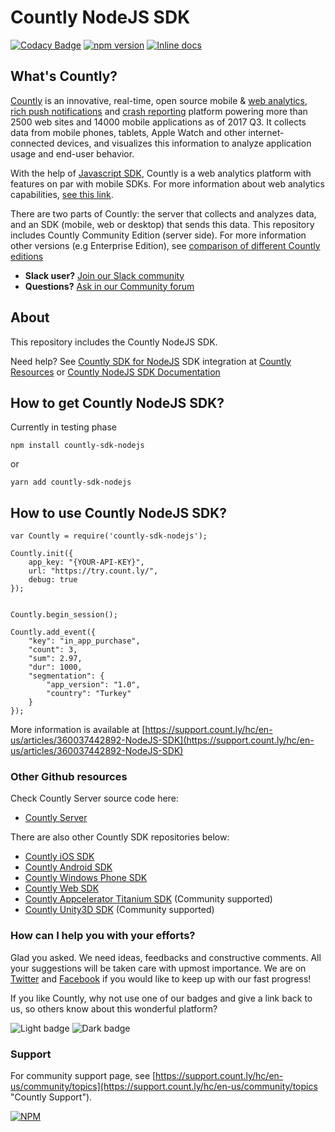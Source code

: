 # Countly NodeJS SDK 
[![Codacy Badge](https://api.codacy.com/project/badge/Grade/e68f25fa4a9b4990bdb213554901728b)](https://www.codacy.com/app/ar2rsawseen/countly-sdk-nodejs?utm_source=github.com&amp;utm_medium=referral&amp;utm_content=Countly/countly-sdk-nodejs&amp;utm_campaign=Badge_Grade) [![npm version](https://badge.fury.io/js/countly-sdk-nodejs.svg)](https://badge.fury.io/js/countly-sdk-nodejs) [![Inline docs](https://inch-ci.org/github/Countly/countly-sdk-nodejs.svg?branch=master)](https://inch-ci.org/github/Countly/countly-sdk-nodejs)


## What's Countly?
[Countly](https://count.ly) is an innovative, real-time, open source mobile & [web analytics](https://count.ly/web-analytics), [rich push notifications](https://count.ly/push-notifications) and [crash reporting](https://count.ly/crash-reports) platform powering more than 2500 web sites and 14000 mobile applications as of 2017 Q3. It collects data from mobile phones, tablets, Apple Watch and other internet-connected devices, and visualizes this information to analyze application usage and end-user behavior. 

With the help of [Javascript SDK](https://github.com/countly/countly-sdk-web), Countly is a web analytics platform with features on par with mobile SDKs. For more information about web analytics capabilities, [see this link](https://count.ly/web-analytics).

There are two parts of Countly: the server that collects and analyzes data, and an SDK (mobile, web or desktop) that sends this data. This repository includes Countly Community Edition (server side). For more information other versions (e.g Enterprise Edition), see [comparison of different Countly editions](https://count.ly/compare)

* **Slack user?** [Join our Slack community](https://slack.count.ly/)
* **Questions?** [Ask in our Community forum](https://support.count.ly/hc/en-us/community/topics)

## About

This repository includes the Countly NodeJS SDK.

Need help? See [Countly SDK for NodeJS](https://support.count.ly/hc/en-us/articles/360037442892-NodeJS-SDK) SDK integration at [Countly Resources](https://support.count.ly/hc/en-us)  or [Countly NodeJS SDK Documentation](https://countly.github.io/countly-sdk-nodejs/)

## How to get Countly NodeJS SDK?

Currently in testing phase

    npm install countly-sdk-nodejs
or

    yarn add countly-sdk-nodejs

## How to use Countly NodeJS SDK?
```
var Countly = require('countly-sdk-nodejs');

Countly.init({
    app_key: "{YOUR-API-KEY}",
    url: "https://try.count.ly/",
    debug: true
});


Countly.begin_session();

Countly.add_event({
    "key": "in_app_purchase",
    "count": 3,
    "sum": 2.97,
    "dur": 1000,
    "segmentation": {
        "app_version": "1.0",
        "country": "Turkey"
    }
});
```
More information is available at [https://support.count.ly/hc/en-us/articles/360037442892-NodeJS-SDK](https://support.count.ly/hc/en-us/articles/360037442892-NodeJS-SDK)

### Other Github resources ###

Check Countly Server source code here: 

- [Countly Server](https://github.com/Countly/countly-server)

There are also other Countly SDK repositories below:

- [Countly iOS SDK](https://github.com/Countly/countly-sdk-ios)
- [Countly Android SDK](https://github.com/Countly/countly-sdk-android)
- [Countly Windows Phone SDK](https://github.com/Countly/countly-sdk-windows-phone)
- [Countly Web SDK](https://github.com/Countly/countly-sdk-web)
- [Countly Appcelerator Titanium SDK](https://github.com/euforic/Titanium-Count.ly) (Community supported)
- [Countly Unity3D SDK](https://github.com/Countly/countly-sdk-unity) (Community supported)

### How can I help you with your efforts?

Glad you asked. We need ideas, feedbacks and constructive comments. All your suggestions will be taken care with upmost importance. We are on [Twitter](https://twitter.com/gocountly) and [Facebook](https://www.facebook.com/Countly) if you would like to keep up with our fast progress!

If you like Countly, why not use one of our badges and give a link back to us, so others know about this wonderful platform? 

![Light badge](https://count.ly/wp-content/uploads/2014/10/countly_badge_5.png)  ![Dark badge](https://count.ly/wp-content/uploads/2014/10/countly_badge_6.png)

### Support

For community support page, see [https://support.count.ly/hc/en-us/community/topics](https://support.count.ly/hc/en-us/community/topics "Countly Support").


[![NPM](https://nodei.co/npm/countly-sdk-nodejs.png?downloads=true&downloadRank=true&stars=true)](https://nodei.co/npm/countly-sdk-nodejs/)
